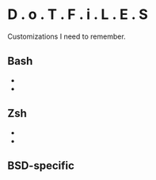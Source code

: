 # D . o . T . F . i . L . E . S

Customizations I need to remember.

## Bash
-
-

## Zsh
-
-

## BSD-specific

